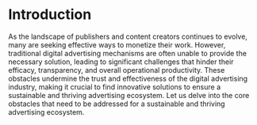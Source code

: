 # Introduction

As the landscape of publishers and content creators continues to evolve, many are seeking effective ways to monetize their work. However, traditional digital advertising mechanisms are often unable to provide the necessary solution, leading to significant challenges that hinder their efficacy, transparency, and overall operational productivity. These obstacles undermine the trust and effectiveness of the digital advertising industry, making it crucial to find innovative solutions to ensure a sustainable and thriving advertising ecosystem. Let us delve into the core obstacles that need to be addressed for a sustainable and thriving advertising ecosystem.
